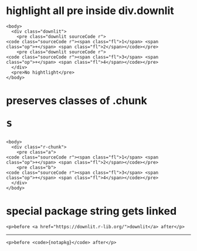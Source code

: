 # highlight all pre inside div.downlit

    <body>
      <div class="downlit">
        <pre class="downlit sourceCode r">
    <code class="sourceCode r"><span class="fl">1</span> <span class="op">+</span> <span class="fl">2</span></code></pre>
        <pre class="downlit sourceCode r">
    <code class="sourceCode r"><span class="fl">3</span> <span class="op">+</span> <span class="fl">4</span></code></pre>
      </div>
      <pre>No hightlight</pre>
    </body>

# preserves classes of .chunk <pre>s

    <body>
      <div class="r-chunk">
        <pre class="a">
    <code class="sourceCode r"><span class="fl">1</span> <span class="op">+</span> <span class="fl">2</span></code></pre>
        <pre class="b">
    <code class="sourceCode r"><span class="fl">3</span> <span class="op">+</span> <span class="fl">4</span></code></pre>
      </div>
    </body>

# special package string gets linked

    <p>before <a href="https://downlit.r-lib.org/">downlit</a> after</p>

---

    <p>before <code>{notapkg}</code> after</p>

